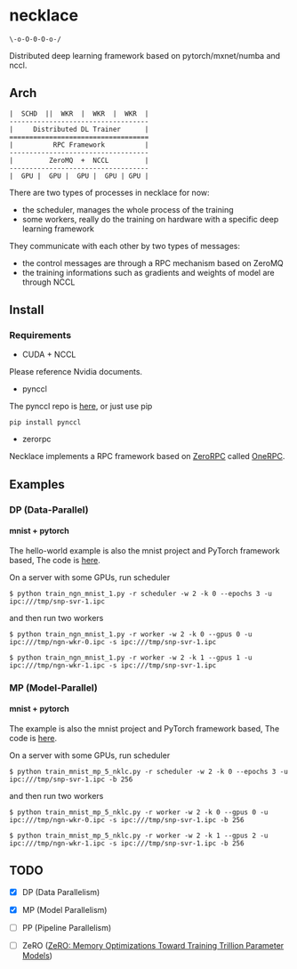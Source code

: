 # necklace

```
\-o-O-0-O-o-/
```

Distributed deep learning framework based on pytorch/mxnet/numba and nccl.


## Arch

```
|  SCHD  ||  WKR  |  WKR  |  WKR  |
-----------------------------------
|     Distributed DL Trainer      |
===================================
|          RPC Framework          |
-----------------------------------
|         ZeroMQ  +  NCCL         |
-----------------------------------
|  GPU |  GPU |  GPU |  GPU | GPU |
```

There are two types of processes in necklace for now:
* the scheduler, manages the whole process of the training
* some workers, really do the training on hardware with a specific deep learning framework

They communicate with each other by two types of messages:
* the control messages are through a RPC mechanism based on ZeroMQ
* the training informations such as gradients and weights of model are through NCCL


## Install

### Requirements

* CUDA + NCCL

Please reference Nvidia documents.

* pynccl

The pynccl repo is [here](https://github.com/lancelee82/pynccl), or just use pip

```
pip install pynccl
```

* zerorpc

Necklace implements a RPC framework based on [ZeroRPC](http://www.zerorpc.io/) 
called [OneRPC](https://github.com/lancelee82/necklace/tree/master/necklace/rpc).


## Examples

### DP (Data-Parallel)

#### mnist + pytorch

The hello-world example is also the mnist project and PyTorch framework based,
The code is [here](https://github.com/lancelee82/necklace/tree/master/examples/dp/mnist/pytorch).

On a server with some GPUs, run scheduler

```
$ python train_ngn_mnist_1.py -r scheduler -w 2 -k 0 --epochs 3 -u ipc:///tmp/snp-svr-1.ipc
```

and then run two workers

```
$ python train_ngn_mnist_1.py -r worker -w 2 -k 0 --gpus 0 -u ipc:///tmp/ngn-wkr-0.ipc -s ipc:///tmp/snp-svr-1.ipc
```

```
$ python train_ngn_mnist_1.py -r worker -w 2 -k 1 --gpus 1 -u ipc:///tmp/ngn-wkr-1.ipc -s ipc:///tmp/snp-svr-1.ipc
```


### MP (Model-Parallel)

#### mnist + pytorch

The example is also the mnist project and PyTorch framework based,
The code is [here](https://github.com/lancelee82/necklace/tree/master/examples/mp/mnist/pytorch).

On a server with some GPUs, run scheduler

```
$ python train_mnist_mp_5_nklc.py -r scheduler -w 2 -k 0 --epochs 3 -u ipc:///tmp/snp-svr-1.ipc -b 256
```

and then run two workers

```
$ python train_mnist_mp_5_nklc.py -r worker -w 2 -k 0 --gpus 0 -u ipc:///tmp/ngn-wkr-0.ipc -s ipc:///tmp/snp-svr-1.ipc -b 256
```

```
$ python train_mnist_mp_5_nklc.py -r worker -w 2 -k 1 --gpus 2 -u ipc:///tmp/ngn-wkr-1.ipc -s ipc:///tmp/snp-svr-1.ipc -b 256
```


## TODO

- [x] DP (Data Parallelism)
- [x] MP (Model Parallelism)
- [ ] PP (Pipeline Parallelism)
- [ ] ZeRO ([ZeRO: Memory Optimizations Toward Training Trillion Parameter Models](https://arxiv.org/pdf/1910.02054.pdf))

